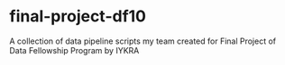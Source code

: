 # final-project-df10
A collection of data pipeline scripts my team created for Final Project of Data Fellowship Program by IYKRA 
